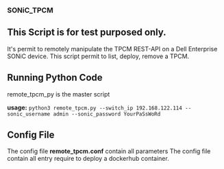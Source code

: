 ### SONiC_TPCM

## This Script is for test purposed only.

It's permit to remotely manipulate the TPCM REST-API on a Dell Enterprise SONiC device.
This script permit to list, deploy, remove a TPCM.

## Running Python Code
remote_tpcm_py is the master script

**usage:** 
  `python3 remote_tpcm.py --switch_ip 192.168.122.114 --sonic_username admin --sonic_password YourPaSsWoRd`
  

## Config File
The config file **remote_tpcm.conf** contain all parameters
The config file contain all entry require to deploy a dockerhub container.

